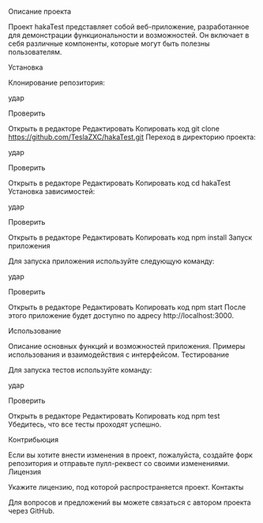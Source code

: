 Описание проекта

Проект hakaTest представляет собой веб-приложение, разработанное для демонстрации функциональности и возможностей. Он включает в себя различные компоненты, которые могут быть полезны пользователям.

Установка

Клонирование репозитория:

удар

Проверить

Открыть в редакторе
Редактировать
Копировать код
git clone https://github.com/TeslaZXC/hakaTest.git
Переход в директорию проекта:

удар

Проверить

Открыть в редакторе
Редактировать
Копировать код
cd hakaTest
Установка зависимостей:

удар

Проверить

Открыть в редакторе
Редактировать
Копировать код
npm install
Запуск приложения

Для запуска приложения используйте следующую команду:

удар

Проверить

Открыть в редакторе
Редактировать
Копировать код
npm start
После этого приложение будет доступно по адресу http://localhost:3000.

Использование

Описание основных функций и возможностей приложения.
Примеры использования и взаимодействия с интерфейсом.
Тестирование

Для запуска тестов используйте команду:

удар

Проверить

Открыть в редакторе
Редактировать
Копировать код
npm test
Убедитесь, что все тесты проходят успешно.

Контрибьюция

Если вы хотите внести изменения в проект, пожалуйста, создайте форк репозитория и отправьте пулл-реквест со своими изменениями.
Лицензия

Укажите лицензию, под которой распространяется проект.
Контакты

Для вопросов и предложений вы можете связаться с автором проекта через GitHub.
